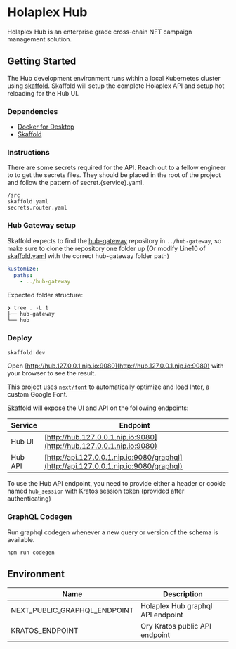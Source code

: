 # Holaplex Hub

Holaplex Hub is an enterprise grade cross-chain NFT campaign management solution.

## Getting Started

The Hub development environment runs within a local Kubernetes cluster using [skaffold](https://skaffold.dev/). Skaffold will setup the complete Holaplex API and setup hot reloading for the Hub UI.

### Dependencies

- [Docker for Desktop](https://docs.docker.com/desktop/)
- [Skaffold](https://skaffold.dev/)

### Instructions

There are some secrets required for the API. Reach out to a fellow engineer to to get the secrets files. They should be placed in the root of the project and follow the pattern of secret.{service}.yaml.

```
/src
skaffold.yaml
secrets.router.yaml
```

### Hub Gateway setup

Skaffold expects to find the [hub-gateway](https://github.com/holaplex/hub-gateway) repository in `../hub-gateway`, so make sure to clone the repository one folder up (Or modify Line10 of [skaffold.yaml](skaffold.yaml) with the correct hub-gateway folder path)

```yaml
kustomize:
  paths:
    - ../hub-gateway
```

Expected folder structure:

```
❯ tree . -L 1
├── hub-gateway
└── hub
```

### Deploy

```bash
skaffold dev
```

Open [http://hub.127.0.0.1.nip.io:9080](http://hub.127.0.0.1.nip.io:9080) with your browser to see the result.

This project uses [`next/font`](https://nextjs.org/docs/basic-features/font-optimization) to automatically optimize and load Inter, a custom Google Font.

Skaffold will expose the UI and API on the following endpoints:

| Service | Endpoint                                                                             |
| ------- | ------------------------------------------------------------------------------------ |
| Hub UI  | [http://hub.127.0.0.1.nip.io:9080](http://hub.127.0.0.1.nip.io:9080)                 |
| Hub API | [http://api.127.0.0.1.nip.io:9080/graphql](http://api.127.0.0.1.nip.io:9080/graphql) |

To use the Hub API endpoint, you need to provide either a header or cookie named `hub_session` with Kratos session token (provided after authenticating)

### GraphQL Codegen

Run graphql codegen whenever a new query or version of the schema is available.

```
npm run codegen
```

## Environment

| Name                         | Description                       |
| ---------------------------- | --------------------------------- |
| NEXT_PUBLIC_GRAPHQL_ENDPOINT | Holaplex Hub graphql API endpoint |
| KRATOS_ENDPOINT              | Ory Kratos public API endpoint    |
